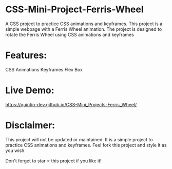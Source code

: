 # CSS-Mini-Project-Ferris-Wheel
A CSS project to practice CSS animations and keyframes. This project is a simple webpage with a Ferris Wheel animation. The project is designed to rotate the Ferris Wheel using CSS animations and keyframes

# Features:
CSS Animations
Keyframes
Flex Box

# Live Demo:
https://quintin-dev.github.io/CSS-Mini_Projects-Ferris_Wheel/

# Disclaimer:
This project will not be updated or maintained. It is a simple project to practice CSS animations and keyframes.
Feel fork this project and style it as you wish.

Don't forget to star ⭐ this project if you like it!
